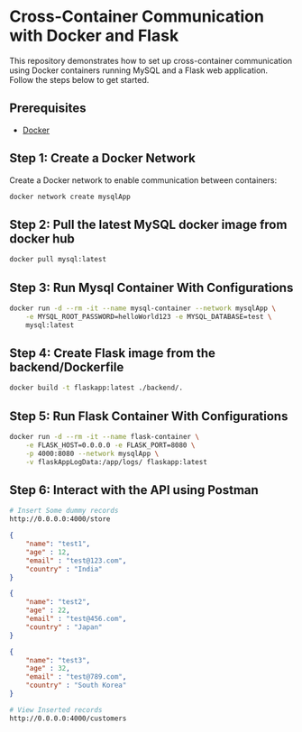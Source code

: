 # Cross-Container Communication with Docker and Flask

This repository demonstrates how to set up cross-container communication using Docker containers running MySQL and a Flask web application. Follow the steps below to get started.

## Prerequisites

- [Docker](https://www.docker.com/get-started)

## Step 1: Create a Docker Network

Create a Docker network to enable communication between containers:

```bash
docker network create mysqlApp
```

## Step 2: Pull the latest MySQL docker image from docker hub

```bash
docker pull mysql:latest
```

## Step 3: Run Mysql Container With Configurations 

```bash
docker run -d --rm -it --name mysql-container --network mysqlApp \
    -e MYSQL_ROOT_PASSWORD=helloWorld123 -e MYSQL_DATABASE=test \
    mysql:latest
```

## Step 4: Create Flask image from the backend/Dockerfile

```bash
docker build -t flaskapp:latest ./backend/.
```

## Step 5: Run Flask Container With Configurations

```bash
docker run -d --rm -it --name flask-container \
    -e FLASK_HOST=0.0.0.0 -e FLASK_PORT=8080 \
    -p 4000:8080 --network mysqlApp \
    -v flaskAppLogData:/app/logs/ flaskapp:latest
```

## Step 6: Interact with the API using Postman 

```bash
# Insert Some dummy records
http://0.0.0.0:4000/store
```

```json
{
    "name": "test1",
    "age" : 12,
    "email" : "test@123.com",
    "country" : "India"
}

{
    "name": "test2",
    "age" : 22,
    "email" : "test@456.com",
    "country" : "Japan"
}

{
    "name": "test3",
    "age" : 32,
    "email" : "test@789.com",
    "country" : "South Korea"
}
```

```bash
# View Inserted records
http://0.0.0.0:4000/customers
```




